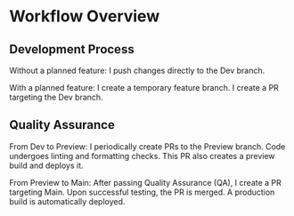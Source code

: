 # Workflow Overview

## Development Process

Without a planned feature:
I push changes directly to the Dev branch.

With a planned feature:
I create a temporary feature branch.
I create a PR targeting the Dev branch.

## Quality Assurance

From Dev to Preview:
I periodically create PRs to the Preview branch.
Code undergoes linting and formatting checks.
This PR also creates a preview build and deploys it.

From Preview to Main:
After passing Quality Assurance (QA), I create a PR targeting Main.
Upon successful testing, the PR is merged.
A production build is automatically deployed.